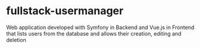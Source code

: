 # fullstack-usermanager
Web application developed with Symfony in Backend and Vue.js in Frontend that lists users from the database and allows their creation, editing and deletion
